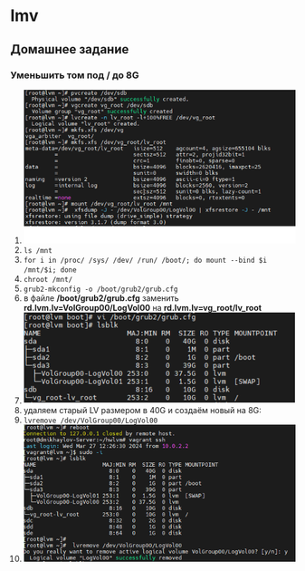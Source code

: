 # lmv
## Домашнее задание
### Уменьшить том под / до 8G
1. ![alt text](./hwpic/1%208G.png)
2. ``` ls /mnt ```
3. ``` for i in /proc/ /sys/ /dev/ /run/ /boot/; do mount --bind $i /mnt/$i; done ```
4. ``` chroot /mnt/ ```
5. ``` grub2-mkconfig -o /boot/grub2/grub.cfg ```
6. в файле **/boot/grub2/grub.cfg** заменить **rd.lvm.lv=VolGroup00/LogVol00** на **rd.lvm.lv=vg_root/lv_root**
7. ![alt text](./hwpic/1lsblk.png)
8. удаляем старый LV размером в 40G и создаём новый на 8G:
9. ``` lvremove /dev/VolGroup00/LogVol00 ```
10. ![alt text](./hwpic/1lvremove.png)
